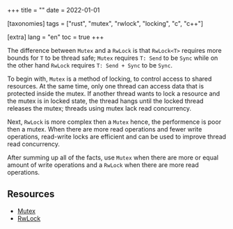 +++
title = ""
date = 2022-01-01

[taxonomies]
tags = ["rust", "mutex", "rwlock", "locking", "c", "c++"]

[extra]
lang = "en"
toc = true
+++

The difference between `Mutex` and a `RwLock` is that `RwLock<T>` requires more bounds for `T` to
be thread safe; `Mutex` requires `T: Send` to be `Sync` while on the other hand `RwLock` requires
`T: Send + Sync` to be `Sync`. 

To begin with, `Mutex` is a method of locking, to control access to shared resources. At the same time, only one thread
can access data that is protected inside the mutex. If another thread wants to lock a resource and the mutex
is in locked state, the thread hangs until the locked thread releases the mutex; threads using mutex lack read concurrency.

Next, `RwLock` is more complex then a `Mutex` hence, the performence is poor then a mutex. When there are more read 
operations and fewer write operations, read-write locks are efficient and can be used to improve thread read concurrency.

After summing up all of the facts, use `Mutex` when there are more or equal amount of write operations and a `RwLock` when 
there are more read operations.

## Resources

* [Mutex](https://doc.rust-lang.org/std/sync/struct.Mutex.html)
* [RwLock](https://doc.rust-lang.org/std/sync/struct.RwLock.html)

